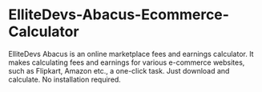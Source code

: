 # ElliteDevs-Abacus-Ecommerce-Calculator
ElliteDevs Abacus is an online marketplace fees and earnings calculator. It makes calculating fees and earnings for various e-commerce websites, such as Flipkart, Amazon etc., a one-click task. Just download and calculate. No installation required.


